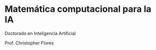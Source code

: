 # Matemática computacional para la IA

Doctorado en Inteligencia Artificial

Prof. Christopher Flores

